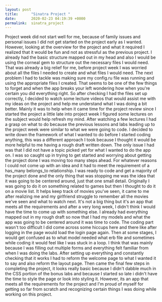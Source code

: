 ```yaml
---
layout: post
title:      "Sinatra Project "
date:       2020-02-23 04:19:39 +0000
permalink:  sinatra_project
---
```



Project week did not start well for me, because of family issues and personal issues I did not get started on the project early as I wanted. However, looking at the overview for the project and what it required I realized that it would be fun and not as stressful as the previous project. I already had the basic structure mapped out in my head and also I would be using the corneal gem to structure out the necessary files I would need. That was already a big relief for me, before project week I was worried about all the files I needed to create and what files I would need. The next problem I had to tackle was making sure my config.ru file was running and using the appropriate files I created. That seems to be one of the few things to forget and when the app breaks your left wondering how when you're certain you did everything right. So after checking I had the files set up correctly, I decided to watch some lecture videos that would assist me with my ideas on the project and help me understand what I was doing a bit better. Mainly it was to help when it came time for the project review since I started the project a little late into project week I figured some lectures on the subject would help refresh my mind. After watching a few lectures I had a grasp on what to do because the previous lessons and labs leading up to the project week were similar to what we were going to code. I decided to write down the framework of what I wanted to do before I started coding anything, this was a different approach I took because I thought it would be more helpful to me having a rough draft written down. The only issue I had was that I did not have a topic picked yet for what I wanted to do the app on. I was so caught up in trying to get started and worrying about getting the project done I was moving too many steps ahead. For whatever reasons I could not come up with an idea and it had to meet the requirement of a has_many belongs_to relationship. I was ready to code and get a majority of the project done and the only thing that was stopping me was the idea that it was going to be centered around, just that one small detail. Originally I was going to do it on something related to games but then I thought to do it on a movie list. It helps keep track of movies you've seen, it came to me after realizing me and my girlfriend struggle to remember all the movies we've seen and what to watch next. It's not a big thing but it's an app that meets all the requirements and after a very long week, I didn't think I would have the time to come up with something else. I already had everything mapped out in my rough draft so now that I had my models and what the app was going to be centered around it was time to code. The coding part wasn't too difficult I did come across some hiccups here and there like after logging in the page would load the login page again. Then at some stages, I would get confused as to what model needed what erb file and sometimes while coding it would feel like I was stuck in a loop. I think that was mainly because I was filling out multiple forms and everything felt familiar from when I was doing the labs. After setting up everything and constantly checking that it works I had to reform the welcome page to what I wanted it to say and also reform the layout page. Then came the final few steps in completing the project, it looks really basic because I didn't dabble much in the CSS portion of the bonus labs and because I started so late i didn't have the time to style the page or look into styling it. However, its an app that meets all the requirements for the project and I'm proud of myself for getting so far from scratch and recognizing certain things I was doing while working on this project. 
